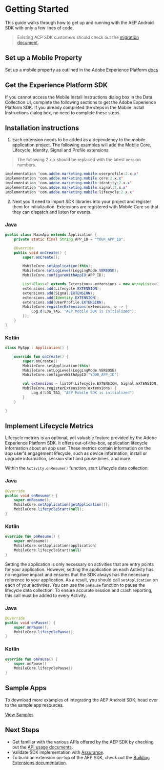 # Getting Started

This guide walks through how to get up and running with the AEP Android SDK with only a few lines of code.

> Existing ACP SDK customers should check out the [migration document](./Migration.md).

## Set up a Mobile Property

Set up a mobile property as outlined in the Adobe Experience Platform [docs](https://developer-stage.adobe.com/client-sdks/documentation/getting-started/create-a-mobile-property/)

## Get the Experience Platform SDK

If you cannot access the Mobile Install Instructions dialog box in the Data Collection UI, complete the following sections to get the Adobe Experience Platform SDK. If you already completed the steps in the Mobile Install Instructions dialog box, no need to complete these steps.

## Installation instructions

1. Each extension needs to be added as a dependency to the mobile application project. The following examples will add the Mobile Core, Lifecycle, Identity, Signal and Profile extensions.

> The following 2.x.x should be replaced with the latest version numbers.

```java
implementation 'com.adobe.marketing.mobile:userprofile:2.x.x'
implementation 'com.adobe.marketing.mobile:core:2.x.x'
implementation 'com.adobe.marketing.mobile:identity:2.x.x'
implementation 'com.adobe.marketing.mobile:signal:2.x.x'
implementation 'com.adobe.marketing.mobile:lifecycle:2.x.x'
```

2. Next you'll need to import SDK libraries into your project and register them for initialization. Extensions are registered with Mobile Core so that they can dispatch and listen for events.

### Java

```java
public class MainApp extends Application {
    private static final String APP_ID = "YOUR_APP_ID";

    @Override
    public void onCreate() {
        super.onCreate();

        MobileCore.setApplication(this);
        MobileCore.setLogLevel(LoggingMode.VERBOSE);
        MobileCore.configureWithAppID(APP_ID);

        List<Class<? extends Extension>> extensions = new ArrayList<>();
        extensions.add(Lifecycle.EXTENSION);
        extensions.add(Signal.EXTENSION);
        extensions.add(Identity.EXTENSION);
        extensions.add(UserProfile.EXTENSION);
        MobileCore.registerExtensions(extensions, o -> {
            Log.d(LOG_TAG, "AEP Mobile SDK is initialized");
        });
    }
}
```

### Kotlin

```kotlin
class MyApp : Application() {

    override fun onCreate() {
        super.onCreate()
        MobileCore.setApplication(this)
        MobileCore.setLogLevel(LoggingMode.VERBOSE)
        MobileCore.configureWithAppID("YOUR_APP_ID")

        val extensions = listOf(Lifecycle.EXTENSION, Signal.EXTENSION, Identity.EXTENSION, UserProfile.EXTENSION)
        MobileCore.registerExtensions(extensions) {
            Log.d(LOG_TAG, "AEP Mobile SDK is initialized")
        }
    }

}
```

## Implement Lifecycle Metrics

Lifecycle metrics is an optional, yet valuable feature provided by the Adobe Experience Platform SDK. It offers out-of-the-box, application lifecycle information about an app user. These metrics contain information on the app user's engagement lifecycle, such as device information, install or upgrade information, session start and pause times, and more.

Within the `Activity.onResume()` function, start Lifecycle data collection:

### Java

```java
@Override
public void onResume() {
    super.onResume();
    MobileCore.setApplication(getApplication());
    MobileCore.lifecycleStart(null);
}
```

### Kotlin

```kotlin
override fun onResume() {
    super.onResume()
    MobileCore.setApplication(application)
    MobileCore.lifecycleStart(null)
}
```

Setting the application is only necessary on activities that are entry points for your application. However, setting the application on each Activity has no negative impact and ensures that the SDK always has the necessary reference to your application. As a result, you should call `setApplication` on each of your activities.
You can use the `onPause` function to pause the lifecycle data collection:
To ensure accurate session and crash reporting, this call must be added to every Activity.

### Java

```java
@Override
public void onPause() {
    super.onPause();
    MobileCore.lifecyclePause();
}
```

### Kotlin

```kotlin
override fun onPause() {
    super.onPause()
    MobileCore.lifecyclePause()
}
```

## Sample Apps

To download more examples of integrating the AEP Android SDK, head over to the sample app resources.

[View Samples](https://github.com/adobe/aepsdk-sample-app-android)

## Next Steps

- Get familiar with the various APIs offered by the AEP SDK by checking out the [API usage documents](./Usage/README.md).
- Validate SDK implementation with [Assurance](./Debugging.md).
- To build an extension on-top of the AEP SDK, check out the [Building Extensions documentation](./EventHub/BuildingExtensions.md).
